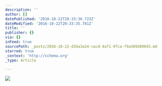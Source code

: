 ```yaml
---
description: ''
author: []
datePublished: '2016-10-22T20:33:36.723Z'
dateModified: '2016-10-22T20:33:35.781Z'
title: ''
publisher: {}
via: {}
inFeed: true
sourcePath: _posts/2016-10-22-d34a3a24-cacd-4af1-9fca-f9a389389693.md
starred: true
_context: 'http://schema.org'
_type: Article

---
```

![](https://the-grid-user-content.s3-us-west-2.amazonaws.com/18d0cb67-fb65-4aa0-9e3e-920d9ce61d27.gif)